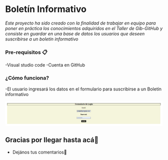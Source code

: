 # Boletín Informativo

_Este proyecto ha sido creado con la finalidad de trabajar en equipo para poner en práctica los conocimientos adquiridos en el Taller  de Gib-GitHub y consiste en guardar en una base de datos los usuarios que deseen suscribirse a un boletín informativo_

### Pre-requisitos 📋
-Visual studio code
-Cuenta en GitHub

### ¿Cómo funciona?

-El usuario ingresará los datos en el formulario para suscribirse a un Boletín informativo

![view](https://github.com/MMurilloP/TALLER_Git_GitHub/blob/develop/assets/view.png)

## Gracias por llegar hasta acá🎁

* Dejános tus comentarios📢

